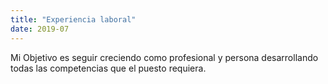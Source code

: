 ```yaml
---
title: "Experiencia laboral"
date: 2019-07
---
```

Mi Objetivo es seguir creciendo como profesional y persona desarrollando todas las
competencias que el puesto requiera. 